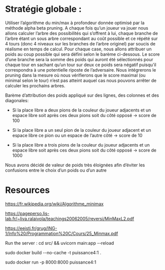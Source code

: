 # Stratégie globale :

Utiliser l’algorithme du min/max à profondeur donnée optimisé par la méthode alpha beta pruning. A chaque fois qu’un joueur va jouer nous allons calculer l’arbre des possibilités qui s’offrent à lui, chaque branche de l’arbre étant un sous arbre correspondant au coût possible et ce répété sur 4 tours (donc 4 niveaux sur les branches de l’arbre originel) par soucis de réalisme en temps de calcul. Pour chaque case, nous allons attribuer un poids au coup possible qui sera défini selon le barème ci-dessous. Le score d’une branche sera la somme des  poids qui auront été sélectionnés pour chaque tour en sachant qu’un tour sur deux ce poids sera négatif puisqu’il correspondra à une potentielle riposte de l’adversaire. Nous intégrerons le pruning dans la mesure où nous vérifierons que le score maximal (ou minimal selon le tour) n’est pas atteint auquel cas nous pouvons arrêter de calculer les prochains arbres.

Barème d’attribution des poids appliqué sur des lignes, des colonnes et des diagonales:

* Si la place libre a deux pions de la couleur du joueur adjacents et un espace libre soit après ces deux pions soit du côté opposé -> score de 100

* Si la place libre a un seul pion de la couleur du joueur adjacent et un espace libre ce pion ou un espace de l’autre côté -> score de 10

* Si la place libre a trois pions de la couleur du joueur adjacents et un espace libre soit après ces deux pions soit du côté opposé -> score de 1000

Nous avons décidé de valeur de poids très éloignées afin d’éviter les confusions entre le choix d’un poids ou d’un autre


# Resources 

https://fr.wikipedia.org/wiki/Algorithme_minimax

https://pageperso.lis-lab.fr/~liva.ralaivola/teachings20062005/reversi/MinMaxL2.pdf

https://eeisti.fr/grug/ING-1/Info%20/Programmation%20C/Cours/25_Minmax.pdf


Run the server : cd src/ && uvicorn main:app --reload

sudo docker build --no-cache -t puissance4:1 .

sudo docker run -p 8000:8000 puissance4:1
